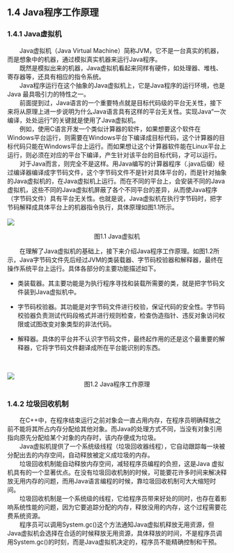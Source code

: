 ## 1.4  Java程序工作原理  
### 1.4.1  Java虚拟机  
&emsp;&emsp;Java虚拟机（Java Virtual Machine）简称JVM，它不是一台真实的机器，而是想象中的机器，通过模拟真实机器来运行Java程序。  
&emsp;&emsp;既然是模拟出来的机器，Java虚拟机看起来同样有硬件，如处理器、堆栈、寄存器等，还具有相应的指令系统。  
&emsp;&emsp;Java程序运行在这个抽象的Java虚拟机上，它是Java程序的运行环境，也是Java 最具吸引力的特性之一。  
&emsp;&emsp;前面提到过，Java语言的一个重要特点就是目标代码级的平台无关性，接下来将从原理上进一步说明为什么Java语言具有这样的平台无关性。实现Java“一次编译，处处运行”的关键就是使用了Java虚拟机。  
&emsp;&emsp;例如，使用C语言开发一个类似计算器的软件，如果想要这个软件在Windows平台运行，则需要在Windows平台下编译成目标代码，这个计算器的目标代码只能在Windows平台上运行。而如果想让这个计算器软件能在Linux平台上运行，则必须在对应的平台下编译，产生针对该平台的目标代码，才可以运行。  
&emsp;&emsp;对于Java而言，则完全不是这样。用Java编写的计算器程序（.java后缀）经过编译器编译成字节码文件，这个字节码文件不是针对具体平台的，而是针对抽象的Java虚拟机的，在Java虚拟机上运行。而在不同的平台上，会安装不同的Java虚拟机，这些不同的Java虚拟机屏蔽了各个不同平台的差异，从而使Java程序（字节码文件）具有平台无关性。也就是说，Java虚拟机在执行字节码时，把字节码解释成具体平台上的机器指令执行，具体原理如图1.1所示。  
<br/>
<img src="https://labfile.oss.aliyuncs.com/library/textbook-java1/img/d1z/tu1.1.png">

<center>图1.1  Java虚拟机</center>    

&emsp;&emsp;在理解了Java虚拟机的基础上，接下来介绍Java程序工作原理。如图1.2所示，Java字节码文件先后经过JVM的类装载器、字节码校验器和解释器，最终在操作系统平台上运行。具体各部分的主要功能描述如下。  

- 类装载器。其主要功能是为执行程序寻找和装载所需要的类，就是把字节码文件装到Java虚拟机中。  

- 字节码校验器。其功能是对字节码文件进行校验，保证代码的安全性。字节码校验器负责测试代码段格式并进行规则检查，检查伪造指针、违反对象访问权限或试图改变对象类型的非法代码。  
- 解释器。具体的平台并不认识字节码文件，最终起作用的还是这个最重要的解释器，它将字节码文件翻译成所在平台能识别的东西。  
<br/>
<br/>
<img src="https://labfile.oss.aliyuncs.com/library/textbook-java1/img/d1z/tu1.2.png">  
<center>图1.2  Java程序工作原理</center>  

### 1.4.2  垃圾回收机制  
&emsp;&emsp;在C++中，在程序结束运行之前对象会一直占用内存，在程序员明确释放之前不能将其所占内存分配给其他对象。而Java的处理方式不同，当没有对象引用指向原先分配给某个对象的内存时，该内存便成为垃圾。  
&emsp;&emsp;Java虚拟机提供了一个系统级线程（垃圾回收器线程），它自动跟踪每一块被分配出去的内存空间，自动释放被定义成垃圾的内存。  
&emsp;&emsp;垃圾回收机制能自动释放内存空间，减轻程序员编程的负担，这是Java 虚拟机具有的一个显著优点。在没有垃圾回收机制的时候，可能要花许多时间来解决释放无用内存的问题，而用Java语言编程的时候，靠垃圾回收机制可大大缩短时间。  
&emsp;&emsp;垃圾回收机制是一个系统级的线程，它给程序员带来好处的同时，也存在着影响系统性能的问题，因为它要追踪分配的内存，释放没用的内存，这个过程需要花费系统资源。  
&emsp;&emsp;程序员可以调用System.gc()这个方法通知Java虚拟机释放无用资源，但Java虚拟机会选择在合适的时候释放无用资源，具体释放的时间，不是程序员调用System.gc()的时刻，而是Java虚拟机决定的，程序员不能精确控制和干预。  
